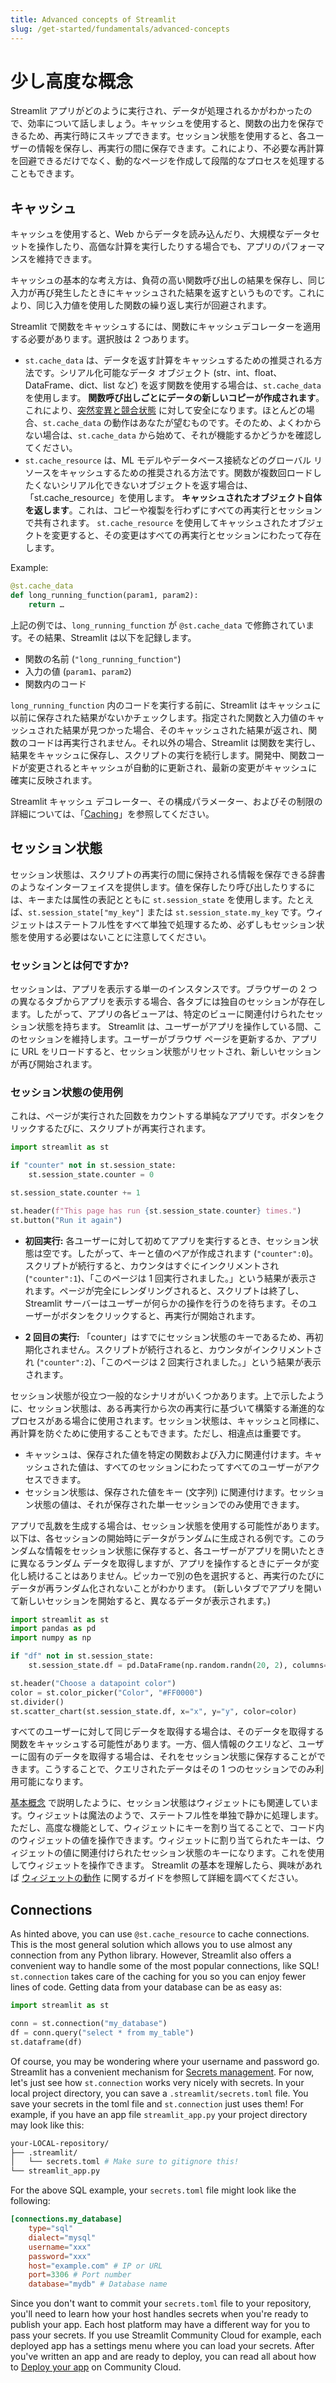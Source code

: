 ```yaml
---
title: Advanced concepts of Streamlit
slug: /get-started/fundamentals/advanced-concepts
---
```


# 少し高度な概念

Streamlit アプリがどのように実行され、データが処理されるかがわかったので、効率について話しましょう。キャッシュを使用すると、関数の出力を保存できるため、再実行時にスキップできます。セッション状態を使用すると、各ユーザーの情報を保存し、再実行の間に保存できます。これにより、不必要な再計算を回避できるだけでなく、動的なページを作成して段階的なプロセスを処理することもできます。

## キャッシュ

キャッシュを使用すると、Web からデータを読み込んだり、大規模なデータセットを操作したり、高価な計算を実行したりする場合でも、アプリのパフォーマンスを維持できます。

キャッシュの基本的な考え方は、負荷の高い関数呼び出しの結果を保存し、同じ入力が再び発生したときにキャッシュされた結果を返すというものです。これにより、同じ入力値を使用した関数の繰り返し実行が回避されます。

Streamlit で関数をキャッシュするには、関数にキャッシュデコレーターを適用する必要があります。選択肢は 2 つあります。

- `st.cache_data` は、データを返す計算をキャッシュするための推奨される方法です。シリアル化可能なデータ オブジェクト (str、int、float、DataFrame、dict、list など) を返す関数を使用する場合は、`st.cache_data` を使用します。 **関数呼び出しごとにデータの新しいコピーが作成されます**。これにより、[突然変異と競合状態](/develop/concepts/architecture/caching#mutation-and-concurrency-issues) に対して安全になります。ほとんどの場合、`st.cache_data` の動作はあなたが望むものです。そのため、よくわからない場合は、`st.cache_data` から始めて、それが機能するかどうかを確認してください。
- `st.cache_resource` は、ML モデルやデータベース接続などのグローバル リソースをキャッシュするための推奨される方法です。関数が複数回ロードしたくないシリアル化できないオブジェクトを返す場合は、「st.cache_resource」を使用します。 **キャッシュされたオブジェクト自体を返します**。これは、コピーや複製を行わずにすべての再実行とセッションで共有されます。 `st.cache_resource` を使用してキャッシュされたオブジェクトを変更すると、その変更はすべての再実行とセッションにわたって存在します。

Example:

```python
@st.cache_data
def long_running_function(param1, param2):
    return …
```

上記の例では、`long_running_function` が `@st.cache_data` で修飾されています。その結果、Streamlit は以下を記録します。

- 関数の名前 (`"long_running_function"`)
- 入力の値 (`param1`、`param2`)
- 関数内のコード

`long_running_function` 内のコードを実行する前に、Streamlit はキャッシュに以前に保存された結果がないかチェックします。指定された関数と入力値のキャッシュされた結果が見つかった場合、そのキャッシュされた結果が返され、関数のコードは再実行されません。それ以外の場合、Streamlit は関数を実行し、結果をキャッシュに保存し、スクリプトの実行を続行します。開発中、関数コードが変更されるとキャッシュが自動的に更新され、最新の変更がキャッシュに確実に反映されます。

Streamlit キャッシュ デコレーター、その構成パラメーター、およびその制限の詳細については、「[Caching](/develop/concepts/architecture/caching)」を参照してください。

## セッション状態

セッション状態は、スクリプトの再実行の間に保持される情報を保存できる辞書のようなインターフェイスを提供します。値を保存したり呼び出したりするには、キーまたは属性の表記とともに `st.session_state` を使用します。たとえば、`st.session_state["my_key"]` または `st.session_state.my_key` です。ウィジェットはステートフル性をすべて単独で処理するため、必ずしもセッション状態を使用する必要はないことに注意してください。

### セッションとは何ですか?

セッションは、アプリを表示する単一のインスタンスです。ブラウザーの 2 つの異なるタブからアプリを表示する場合、各タブには独自のセッションが存在します。したがって、アプリの各ビューアは、特定のビューに関連付けられたセッション状態を持ちます。 Streamlit は、ユーザーがアプリを操作している間、このセッションを維持します。ユーザーがブラウザ ページを更新するか、アプリに URL をリロードすると、セッション状態がリセットされ、新しいセッションが再び開始されます。

### セッション状態の使用例

これは、ページが実行された回数をカウントする単純なアプリです。ボタンをクリックするたびに、スクリプトが再実行されます。

```python
import streamlit as st

if "counter" not in st.session_state:
    st.session_state.counter = 0

st.session_state.counter += 1

st.header(f"This page has run {st.session_state.counter} times.")
st.button("Run it again")
```

- **初回実行:** 各ユーザーに対して初めてア​​プリを実行するとき、セッション状態は空です。したがって、キーと値のペアが作成されます (`"counter":0`)。スクリプトが続行すると、カウンタはすぐにインクリメントされ (`"counter":1`)、「このページは 1 回実行されました。」という結果が表示されます。ページが完全にレンダリングされると、スクリプトは終了し、Streamlit サーバーはユーザーが何らかの操作を行うのを待ちます。そのユーザーがボタンをクリックすると、再実行が開始されます。

- **2 回目の実行:** 「counter」はすでにセッション状態のキーであるため、再初期化されません。スクリプトが続行されると、カウンタがインクリメントされ (`"counter":2`)、「このページは 2 回実行されました。」という結果が表示されます。

セッション状態が役立つ一般的なシナリオがいくつかあります。上で示したように、セッション状態は、ある再実行から次の再実行に基づいて構築する漸進的なプロセスがある場合に使用されます。セッション状態は、キャッシュと同様に、再計算を防ぐために使用することもできます。ただし、相違点は重要です。

- キャッシュは、保存された値を特定の関数および入力に関連付けます。キャッシュされた値は、すべてのセッションにわたってすべてのユーザーがアクセスできます。
- セッション状態は、保存された値をキー (文字列) に関連付けます。セッション状態の値は、それが保存された単一セッションでのみ使用できます。

アプリで乱数を生成する場合は、セッション状態を使用する可能性があります。以下は、各セッションの開始時にデータがランダムに生成される例です。このランダムな情報をセッション状態に保存すると、各ユーザーがアプリを開いたときに異なるランダム データを取得しますが、アプリを操作するときにデータが変化し続けることはありません。ピッカーで別の色を選択すると、再実行のたびにデータが再ランダム化されないことがわかります。 (新しいタブでアプリを開いて新しいセッションを開始すると、異なるデータが表示されます。)

```python
import streamlit as st
import pandas as pd
import numpy as np

if "df" not in st.session_state:
    st.session_state.df = pd.DataFrame(np.random.randn(20, 2), columns=["x", "y"])

st.header("Choose a datapoint color")
color = st.color_picker("Color", "#FF0000")
st.divider()
st.scatter_chart(st.session_state.df, x="x", y="y", color=color)
```

すべてのユーザーに対して同じデータを取得する場合は、そのデータを取得する関数をキャッシュする可能性があります。一方、個人情報のクエリなど、ユーザーに固有のデータを取得する場合は、それをセッション状態に保存することができます。こうすることで、クエリされたデータはその 1 つのセッションでのみ利用可能になります。

[基本概念](/get-started/fundamentals/main-concepts#widgets) で説明したように、セッション状態はウィジェットにも関連しています。ウィジェットは魔法のようで、ステートフル性を単独で静かに処理します。ただし、高度な機能として、ウィジェットにキーを割り当てることで、コード内のウィジェットの値を操作できます。ウィジェットに割り当てられたキーは、ウィジェットの値に関連付けられたセッション状態のキーになります。これを使用してウィジェットを操作できます。 Streamlit の基本を理解したら、興味があれば [ウィジェットの動作](/develop/concepts/architecture/widget-behavior) に関するガイドを参照して詳細を調べてください。

## Connections

As hinted above, you can use `@st.cache_resource` to cache connections. This is the most general solution which allows you to use almost any connection from any Python library. However, Streamlit also offers a convenient way to handle some of the most popular connections, like SQL! `st.connection` takes care of the caching for you so you can enjoy fewer lines of code. Getting data from your database can be as easy as:

```python
import streamlit as st

conn = st.connection("my_database")
df = conn.query("select * from my_table")
st.dataframe(df)
```

Of course, you may be wondering where your username and password go. Streamlit has a convenient mechanism for [Secrets management](/develop/concepts/connections/secrets-management). For now, let's just see how `st.connection` works very nicely with secrets. In your local project directory, you can save a `.streamlit/secrets.toml` file. You save your secrets in the toml file and `st.connection` just uses them! For example, if you have an app file `streamlit_app.py` your project directory may look like this:

```bash
your-LOCAL-repository/
├── .streamlit/
│   └── secrets.toml # Make sure to gitignore this!
└── streamlit_app.py
```

For the above SQL example, your `secrets.toml` file might look like the following:

```toml
[connections.my_database]
    type="sql"
    dialect="mysql"
    username="xxx"
    password="xxx"
    host="example.com" # IP or URL
    port=3306 # Port number
    database="mydb" # Database name
```

Since you don't want to commit your `secrets.toml` file to your repository, you'll need to learn how your host handles secrets when you're ready to publish your app. Each host platform may have a different way for you to pass your secrets. If you use Streamlit Community Cloud for example, each deployed app has a settings menu where you can load your secrets. After you've written an app and are ready to deploy, you can read all about how to [Deploy your app](/deploy/streamlit-community-cloud/deploy-your-app) on Community Cloud.
